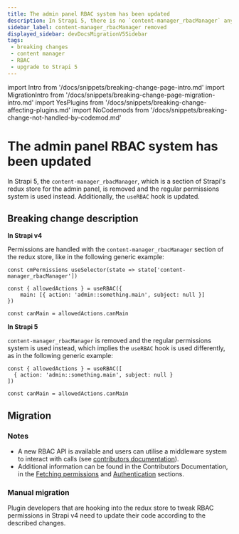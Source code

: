 ```yaml
---
title: The admin panel RBAC system has been updated
description: In Strapi 5, there is no `content-manager_rbacManager` anymore, and the regular permissions system is used instead.
sidebar_label: content-manager_rbacManager removed
displayed_sidebar: devDocsMigrationV5Sidebar
tags:
 - breaking changes
 - content manager
 - RBAC
 - upgrade to Strapi 5
---
```


import Intro from '/docs/snippets/breaking-change-page-intro.md'
import MigrationIntro from '/docs/snippets/breaking-change-page-migration-intro.md'
import YesPlugins from '/docs/snippets/breaking-change-affecting-plugins.md'
import NoCodemods from '/docs/snippets/breaking-change-not-handled-by-codemod.md'

# The admin panel RBAC system has been updated

In Strapi 5, the `content-manager_rbacManager`, which is a section of Strapi's redux store for the admin panel, is removed and the regular permissions system is used instead. Additionally, the `useRBAC` hook is updated.

<Intro/>
<YesPlugins/>
<NoCodemods />

## Breaking change description

**In Strapi v4**

Permissions are handled with the `content-manager_rbacManager` section of the redux store, like in the following generic example:

```tsx
const cmPermissions useSelector(state => state['content-manager_rbacManager'])
```

```tsx
const { allowedActions } = useRBAC({
	main: [{ action: 'admin::something.main', subject: null }]
})

const canMain = allowedActions.canMain
```

**In Strapi 5**

`content-manager_rbacManager` is removed and the regular permissions system is used instead, which implies the `useRBAC` hook is used differently, as in the following generic example:

```tsx
const { allowedActions } = useRBAC([
  { action: 'admin::something.main', subject: null }
])

const canMain = allowedActions.canMain
```

## Migration

<MigrationIntro />

### Notes

* A new RBAC API is available and users can utilise a middleware system to interact with calls (see [contributors documentation](https://contributor.strapi.io/exports/classes/StrapiApp#addrbacmiddleware)).
* Additional information can be found in the Contributors Documentation, in the [Fetching permissions](https://contributor.strapi.io/docs/core/admin/permissions/frontend/fetching-permissions) and [Authentication](https://contributor.strapi.io/docs/core/admin/features/authentication) sections.

### Manual migration

Plugin developers that are hooking into the redux store to tweak RBAC permissions in Strapi v4 need to update their code according to the described changes.
